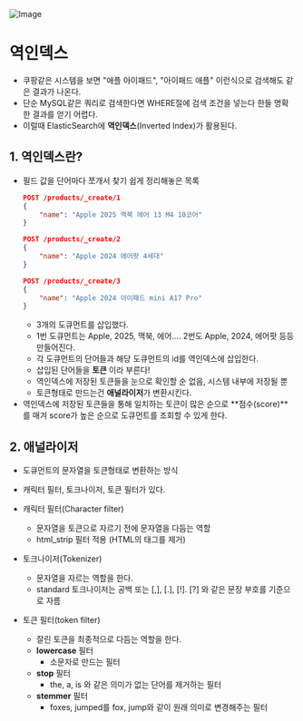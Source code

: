 ![Image](https://github.com/user-attachments/assets/c4318983-db7b-4768-a789-7c33a3fbf220)

# 역인덱스
- 쿠팡같은 시스템을 보면 "애플 아이패드", "아이패드 애플" 이런식으로 검색해도 같은 결과가 나온다.
- 단순 MySQL같은 쿼리로 검색한다면 WHERE절에 검색 조건을 넣는다 한들 명확한 결과를 얻기 어렵다.
- 이럴때 ElasticSearch에 **역인덱스**(Inverted Index)가 활용된다.

## 1. 역인덱스란?
- 필드 값을 단어마다 쪼개서 찾기 쉽게 정리해놓은 목록
    ```json
    POST /products/_create/1
    {
        "name": "Apple 2025 맥북 에어 13 M4 10코어"
    }

    POST /products/_create/2
    {
        "name": "Apple 2024 에어팟 4세대"
    }

    POST /products/_create/3
    {
        "name": "Apple 2024 아이패드 mini A17 Pro"
    }
    ```
    - 3개의 도큐먼트를 삽입했다.
    - 1번 도큐먼트는 Apple, 2025, 맥북, 에어.... 2번도 Apple, 2024, 에어팟 등등 만들어진다.
    - 각 도큐먼트의 단어들과 해당 도큐먼트의 id를 역인덱스에 삽입한다.
    - 삽입된 단어들을 **토큰** 이라 부른다!
    - 역인덱스에 저장된 토큰들을 눈으로 확인할 순 없음, 시스템 내부에 저장될 뿐
    - 토큰형태로 만드는건 **애널라이저**가 변환시킨다.
- 역인덱스에 저장된 토큰들을 통해 일치하는 토큰이 많은 순으로 **점수(score)**를 매겨 score가 높은 순으로 도큐먼트를 조회할 수 있게 한다.

## 2. 애널라이저
- 도큐먼트의 문자열을 토큰형태로 변환하는 방식
- 캐릭터 필터, 토크나이저, 토큰 필터가 있다.
- 캐릭터 필터(Character filter)
    - 문자열을 토큰으로 자르기 전에 문자열을 다듬는 역할
    - html_strip 필터 적용 (HTML의 태그를 제거)

- 토크나이저(Tokenizer)
    - 문자열을 자르는 역할을 한다.
    - standard 토크나이저는 공백 또는 [,], [.], [!]. [?] 와 같은 문장 부호를 기준으로 자름

- 토큰 필터(token filter)
    - 잘린 토큰을 최종적으로 다듬는 역할을 한다.
    - **lowercase** 필터
        - 소문자로 만드는 필터
    - **stop** 필터
        - the, a, is 와 같은 의미가 없는 단어를 제거하는 필터
    - **stemmer** 필터
        - foxes, jumped를 fox, jump와 같이 원래 의미로 변경해주는 필터


